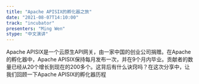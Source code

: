 ```yaml
---
title: "Apache APISIX的孵化器之旅"
date: "2021-08-07T14:10:00" 
track: "incubator"
presenters: "Ming Wen"
stype: "中文演讲"
---
```

Apache APISIX是一个云原生API网关，由一家中国的创业公司捐赠。在Apache的孵化器中，Apache APISIX保持每月发布一次，并在9个月内毕业。贡献者的数量已经从20个增长到现在的200多个。这背后有什么诀窍吗？在这次分享中，让我们回顾一下Apache APISIX的孵化器历程